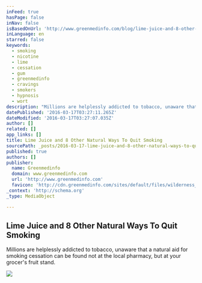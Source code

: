 ```yaml
---
inFeed: true
hasPage: false
inNav: false
isBasedOnUrl: 'http://www.greenmedinfo.com/blog/lime-juice-and-8-other-natural-ways-quit-smoking'
inLanguage: en
starred: false
keywords:
  - smoking
  - nicotine
  - lime
  - cessation
  - gum
  - greenmedinfo
  - cravings
  - smokers
  - hypnosis
  - wort
description: "Millions are helplessly addicted to tobacco, unaware that a natural aid for smoking cessation can be found not at the local pharmacy, but at your grocer's fruit stand."
datePublished: '2016-03-17T03:27:11.265Z'
dateModified: '2016-03-17T03:27:07.035Z'
author: []
related: []
app_links: []
title: Lime Juice and 8 Other Natural Ways To Quit Smoking
sourcePath: _posts/2016-03-17-lime-juice-and-8-other-natural-ways-to-quit-smoking.md
published: true
authors: []
publisher:
  name: Greenmedinfo
  domain: www.greenmedinfo.com
  url: 'http://www.greenmedinfo.com'
  favicon: 'http://cdn.greenmedinfo.com/sites/default/files/wilderness_favicon_1.ico'
_context: 'http://schema.org'
_type: MediaObject

---
```

<article style=""><h1>Lime Juice and 8 Other Natural Ways To Quit Smoking</h1><p>Millions are helplessly addicted to tobacco, unaware that a natural aid for smoking cessation can be found not at the local pharmacy, but at your grocer's fruit stand.</p><img src="https://s3-us-west-2.amazonaws.com/the-grid-img/p/4c9e971666d6ca5f0a269e9438fa34673082ce5b.jpg" /></article>